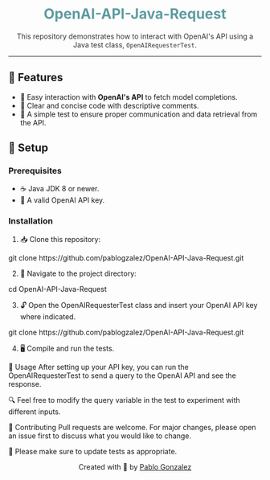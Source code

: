 <p align="center">
  <h1 align="center" style="color: #5e9ca0;">OpenAI-API-Java-Request</h1>
</p>

<p align="center" style="color: #333;">
  This repository demonstrates how to interact with OpenAI's API using a Java test class, <code>OpenAIRequesterTest</code>.
</p>

---

## 🌟 Features

- 🚀 Easy interaction with **OpenAI's API** to fetch model completions.
- 📝 Clear and concise code with descriptive comments.
- 🧪 A simple test to ensure proper communication and data retrieval from the API.

## 🔧 Setup

### Prerequisites

- ☕ Java JDK 8 or newer.
- 🔑 A valid OpenAI API key.

### Installation

1. 📥 Clone this repository:
<p>git clone https://github.com/pablogzalez/OpenAI-API-Java-Request.git</p>

2. 📂 Navigate to the project directory:
<p>cd OpenAI-API-Java-Request</p>

3. 🔓 Open the OpenAIRequesterTest class and insert your OpenAI API key where indicated.
<p>git clone https://github.com/pablogzalez/OpenAI-API-Java-Request.git</p>

4. 🖥️ Compile and run the tests.

📖 Usage
After setting up your API key, you can run the OpenAIRequesterTest to send a query to the OpenAI API and see the response.

🔍 Feel free to modify the query variable in the test to experiment with different inputs.

🤝 Contributing
Pull requests are welcome. For major changes, please open an issue first to discuss what you would like to change.

🧐 Please make sure to update tests as appropriate.

<p align="center">
  Created with 💖 by <a href="https://github.com/pablogzalez">Pablo Gonzalez</a>
</p>

